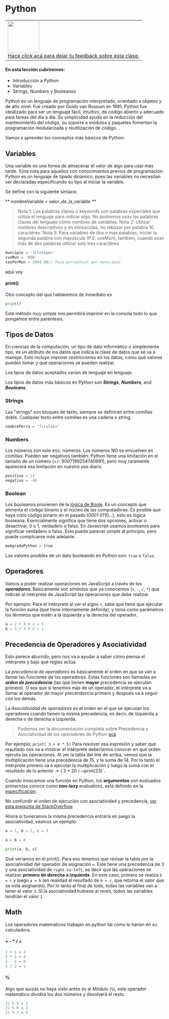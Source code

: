 # Python
<table class="hide" width="100%" style='table-layout:fixed;'>
  <tr>
    <td>
      <a href="https://keyspatial.com">
        <img src="https://static.thenounproject.com/png/204643-200.png" width="100"/>
        <br>
        Hacé click acá para dejar tu feedback sobre esta clase.
      </a>
    </td>
  </tr>
</table>

#### En esta lección cubriremos:

* Introducción a Python
* Variables
* Strings, Numbers y Booleanos


Python es un lenguaje de programación interpretado, orientado a objetos y de alto nivel. Fue creado por Guido van Rossum en 1991, Python fue idealizado para ser un lenguaje fácil, intuitivo, de código abierto y adecuado para tareas del día a día. Su simplicidad ayuda en la reducción del mantenimiento del código, su soporte a módulos y paquetes fomentan la programación modularizada y reutilización de código.
.

Vamos a aprender los conceptos más básicos de Python:

## Variables

Una variable es una forma de almacenar el valor de algo para usar más tarde. (Una nota para aquellos con conocimientos previos de programación: Python es un lenguaje de tipado dinámico, pues las variables no necesitan ser declaradas especificando su tipo al iniciar la variable.

Se define con la siguiente sintaxis:

** nombreVariable = valor_de_la_variable **

> Nota 1: Las palabras claves o keywords son palabras especiales que utiliza el lenguaje para indicar algo. No podremos usas las palabras claves del lenguaje cómo nombres de variables.
> Nota 2: Utilizar nombres descriptivos y en minúsculas, no rebazar por palabra 10 caractéres.
> Nota 3: Para variables de dos o mas palabras, iniciar la segunda palabra con mayúscula (P.E: cveMun), tambien, cuando sean más de dos palabras utilizar solo tres caractéres.

```javascript
muncipio = 'Jilotepec'
cveMun = '036'
tasPorMun = 2094.90// Tasa porcentual por municipio
```
aqui voy

#### print()

Otro concepto del que hablaremos de inmediato es

```Python
print()
```

Este método muy simple nos permitirá imprimir en la consola todo lo que pongamos entre paréntesis.

## Tipos de Datos

En ciencias de la computación, un tipo de dato informático o simplemente tipo, es un atributo de los datos que indica la clase de datos que se va a manejar. Esto incluye imponer restricciones en los datos, como qué valores pueden tomar y qué operaciones se pueden realizar.

Los tipos de datos aceptados varían de lenguaje en lenguaje.

Los tipos de datos más básicos en Python son ***Strings***, ***Numbers***, and ***Booleans***.

### Strings

Las "strings" son bloques de texto, siempre se definirán entre comillas doble. Cualquier texto entre comillas es una cadena o string.

```Python
nombrePerro = "firulais"
```

### Numbers

Los números son solo eso, números. Los números NO se envuelven en comillas. Pueden ser negativos también. Python tiene una limitación en el tamaño de un número (+/- 9007199254740991), pero muy raramente aparecerá esa limitación en nuestro uso diario.

```Python
positivo = 27
negativo = -40
```

### Boolean

Los booleanos provienen de la [lógica de Boole](https://es.wikipedia.org/wiki/%C3%81lgebra_de_Boole). Es un concepto que alimenta el código binario y el núcleo de las computadoras. Es posible que haya visto código binario en el pasado (0001 0110…), esto es lógica booleana. Esencialmente significa que tiene dos opciones, activar o desactivar, 0 o 1, verdadero o falso. En Javascript usamos booleanos para significar verdadero o falso. Esto puede parecer simple al principio, pero puede complicarse más adelante.

```Python
meAgradaPython = true
```

Los valores posibles de un dato booleando en Python son: `true` o `false`.

## Operadores

Vamos a poder realizar operaciones en JavaScript a través de los ***operadores***. Básicamente son símbolos que ya conocemos (`+`, `-`, `/`, `*`) que indican al intérprete de JavaScript las operaciones que debe realizar.

Por ejemplo: Para el intérprete al ver el signo `+`, sabe que tiene que ejecutar la función suma (que tiene internamente definida), y toma como parámetros los términos que estén a la izquierda y la derecha del operador.

```Python
a = 2 + 3 # a = 5
b = 3 / 3 # b = 1
```

## Precedencia de Operadores y Asociatividad

Esto parece aburrido, pero nos va a ayudar a saber cómo piensa el intérprete y bajo qué reglas actúa.

La *precedencia de operadores* es básicamente el orden en que se van a llamar las funciones de los operadores. Estás funciones son llamadas en ***orden de precedencia*** (las que tienen **mayor** precedencia se ejecutan primero).  O sea que si tenemos más de un operador, el intérprete va a llamar al operador de mayor precendencia primero y después va a seguir con los demás.

La *Asociatividad de operadores* es el orden en el que se ejecutan los operadores cuando tienen la misma precedencia, es decir, de izquierda a derecha o de derecha a izquierda.

> Podemos ver la documentación completa sobre Precedencia y Asociatividad de los operadores de Python [acá](https://docs.python.org/es/3/library/operator.html)

Por ejemplo: `print( 3 + 4 * 5)` Para resolver esa expresión y saber qué resultado nos va a mostrar el intérprete deberíamos conocer en qué orden ejecuta las operaciones. Al ver la tabla del link de arriba, vemos que la multiplicación tiene una precedencia de 15, y la suma de 14. Por lo tanto el intérprete primero va a ejecutar la multiplicación y luego la suma con el resultado de lo anterior -> ( 3 + 20 )` -> `print(23)`.

Cuando invocamos una función en Python, los **argumentos** son evaluados primero(se conoce como **non-lazy** evaluation), está definido en la [especificación](http://es5.github.io/#x11.2.3).

No confundir el orden de ejecución con asociatividad y precedencia, [ver esta pregunta de StackOverflow](https://barcelonageeks.com/precedencia-y-asociatividad-de-operadores-en-python/).

Ahora si tuvieramos la misma precedencia entraría en juego la asociatividad, veamos un ejemplo:

```Python
a = 1, b = 2, c = 3

a = b = c

print(a, b, c)
```

Qué veriamos en el print(). Para eso tenemos que revisar la tabla por la asociatividad del operador de asignación `=`. Este tiene una precedencia de 3 y una asociatividad de `right-to-left`, es decir que las operaciones se realizan **primero de derecha a izquierda**. En este caso, primero se realiza `b = c` y luego `a = b` (en realidad al resultado de `b = c`, que retorna el valor que se está asignando). Por lo tanto al final de todo, todas las variables van a tener el valor `3`. Si la asociatividad hubiese al revés, todos las variables tendrían el valor `1`.

## Math

Los operadores matemáticos trabajan en python tal como lo harían en su calculadora.

#### + - * / =

```Python
1 + 1 = 2
2 * 2 = 4
2 - 2 = 0
2 / 2 = 1
```

#### %

Algo que quizás no haya visto antes es el Módulo (`%`), este operador matemático dividirá los dos números y devolverá el resto.

```Python
21 % 5 = 1
21 % 6 = 3
21 % 7 = 0
```

